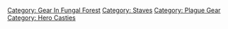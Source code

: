 [Category: Gear In Fungal
Forest](Category:_Gear_In_Fungal_Forest "wikilink") [Category:
Staves](Category:_Staves "wikilink") [Category: Plague
Gear](Category:_Plague_Gear "wikilink") [Category: Hero
Casties](Category:_Hero_Casties "wikilink")

